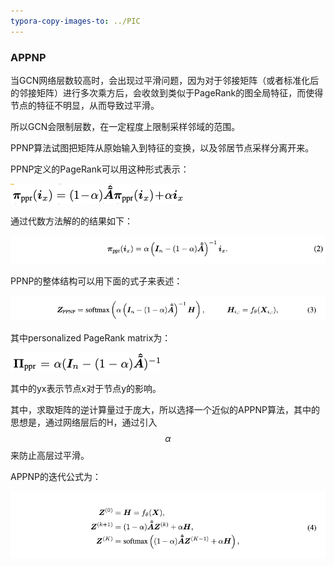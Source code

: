 ```yaml
---
typora-copy-images-to: ../PIC
---
```


### APPNP

当GCN网络层数较高时，会出现过平滑问题，因为对于邻接矩阵（或者标准化后的邻接矩阵）进行多次乘方后，会收敛到类似于PageRank的图全局特征，而使得节点的特征不明显，从而导致过平滑。

所以GCN会限制层数，在一定程度上限制采样邻域的范围。

PPNP算法试图把矩阵从原始输入到特征的变换，以及邻居节点采样分离开来。

PPNP定义的PageRank可以用这种形式表示：

![image-20201125142721429](../PIC/image-20201125142721429.png)

通过代数方法解的的结果如下：

![image-20201125142826358](../PIC/image-20201125142826358.png)

PPNP的整体结构可以用下面的式子来表述：

![image-20201125143001083](../PIC/image-20201125143001083.png)

其中personalized PageRank matrix为：

![image-20201125143416749](../PIC/image-20201125143416749.png)

其中的yx表示节点x对于节点y的影响。

其中，求取矩阵的逆计算量过于庞大，所以选择一个近似的APPNP算法，其中的思想是，通过网络层后的H，通过引入$$\alpha $$来防止高层过平滑。

APPNP的迭代公式为：

![image-20201125145101346](../PIC/image-20201125145101346.png)

